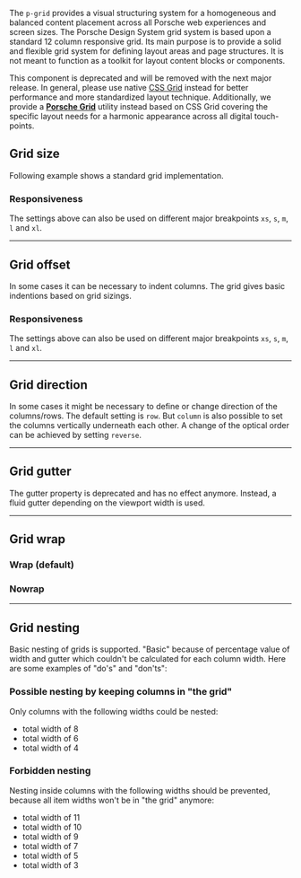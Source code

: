 <ComponentHeading name="Grid"></ComponentHeading>

The `p-grid` provides a visual structuring system for a homogeneous and balanced content placement across all Porsche
web experiences and screen sizes. The Porsche Design System grid system is based upon a standard 12 column responsive
grid. Its main purpose is to provide a solid and flexible grid system for defining layout areas and page structures. It
is not meant to function as a toolkit for layout content blocks or components.

<Notification heading="Deprecation hint" state="error">
  This component is deprecated and will be removed with the next major release. 
  In general, please use native <a href="https://css-tricks.com/snippets/css/complete-guide-grid">CSS Grid</a> instead for better performance and more standardized layout technique.
  Additionally, we provide a <a href="styles/grid"><b>Porsche Grid</b></a> utility instead based on CSS Grid covering the specific layout needs for a harmonic appearance across all digital touch-points.
</Notification>

<TableOfContents></TableOfContents>

## Grid size

Following example shows a standard grid implementation.

<Playground :markup="size" :config="config"></Playground>

### Responsiveness

The settings above can also be used on different major breakpoints `xs`, `s`, `m`, `l` and `xl`.

<Playground :markup="sizeResponsiveness" :config="config"></Playground>

---

## Grid offset

In some cases it can be necessary to indent columns. The grid gives basic indentions based on grid sizings.

<Playground :markup="offset" :config="config"></Playground>

### Responsiveness

The settings above can also be used on different major breakpoints `xs`, `s`, `m`, `l` and `xl`.

<Playground :markup="offsetResponsiveness" :config="config"></Playground>

---

## Grid direction

In some cases it might be necessary to define or change direction of the columns/rows. The default setting is `row`. But
`column` is also possible to set the columns vertically underneath each other. A change of the optical order can be
achieved by setting `reverse`.

<Playground :markup="directionMarkup" :config="config">
  <SelectOptions v-model="direction" :values="directions" name="direction"></SelectOptions>
</Playground>

---

## Grid gutter

<Notification heading="Deprecation hint" state="warning">
  The gutter property is deprecated and has no effect anymore. Instead, a fluid gutter depending on the viewport width is used.
</Notification>

---

## Grid wrap

### Wrap (default)

<Playground :markup="wrap('wrap')" :config="config"></Playground>

### Nowrap

<Playground :markup="wrap('nowrap')" :config="config"></Playground>

---

## Grid nesting

Basic nesting of grids is supported. "Basic" because of percentage value of width and gutter which couldn't be
calculated for each column width. Here are some examples of "do's" and "don'ts":

<Playground :markup="nesting" :config="config"></Playground>

### Possible nesting by keeping columns in "the grid"

Only columns with the following widths could be nested:

- total width of 8
- total width of 6
- total width of 4

### Forbidden nesting

Nesting inside columns with the following widths should be prevented, because all item widths won't be in "the grid"
anymore:

- total width of 11
- total width of 10
- total width of 9
- total width of 7
- total width of 5
- total width of 3

<script lang="ts">
import Vue from 'vue';
import Component from 'vue-class-component';
import { GRID_DIRECTIONS } from './grid/grid-utils'; 

@Component
export default class Code extends Vue {
  config = { spacing: 'block-small' };
  
  direction = 'row';
  directions = [...GRID_DIRECTIONS, "{ base: 'column', m: 'row' }"];
  get directionMarkup() {
    const size = this.direction.includes('base') ? '{ base: 12, m: 4 }' : 4;
    return `<p-grid direction="${this.direction}">
  <p-grid-item size="${size}">A</p-grid-item>
  <p-grid-item size="${size}">B</p-grid-item>
  <p-grid-item size="${size}">C</p-grid-item>
</p-grid>`;
  }
  
  get size() {
    return `<p-grid>
  <p-grid-item size="12">12</p-grid-item>
</p-grid>
${Array.from(Array(11), (_, i) => `<p-grid>
  <p-grid-item size="${i+1}">${i+1}</p-grid-item>
  <p-grid-item size="${11-i}">${11-i}</p-grid-item>
</p-grid>`).join('\n')}`;
  }

  sizeResponsiveness =
`<p-grid>
  <p-grid-item size="{ base: 6, m: 2 }">A</p-grid-item>
  <p-grid-item size="{ base: 6, m: 10 }">B</p-grid-item>
</p-grid>`;

  get offset() {
    return Array.from(Array(11), (_, i) => `<p-grid>
    <p-grid-item offset="${i+1}" size="${11-i}">${i+1}</p-grid-item>
</p-grid>`).join('\n');
  }
    
  offsetResponsiveness =
`<p-grid>
  <p-grid-item offset="{ base: 6, m: 2 }" size="{ base: 6, m: 10 }">A</p-grid-item>
</p-grid>`;

  wrap(value: string) {
    return `<p-grid wrap="${value}">
  <p-grid-item size="6">A</p-grid-item>
  <p-grid-item size="6">B</p-grid-item>
  <p-grid-item size="6">C</p-grid-item>
  <p-grid-item size="6">D</p-grid-item>
</p-grid>`; 
    }
    
  nesting =
`<p-grid>
  <p-grid-item size="6">
    <p-grid>
      <p-grid-item size="6">A</p-grid-item>
      <p-grid-item size="6">B</p-grid-item>
    </p-grid>
  </p-grid-item>
  <p-grid-item size="6">
    <p-grid>
      <p-grid-item size="4">A</p-grid-item>
      <p-grid-item size="8">B</p-grid-item>
    </p-grid>
  </p-grid-item>
</p-grid>`;
}
</script>

<style scoped lang="scss">
  @use '@porsche-design-system/components-js/styles' as *;
  
  :deep(p-grid-item) {
    @include pds-text-small;
    color: $pds-theme-light-primary;
    text-align: center;
    background: lightskyblue;
    background-clip: content-box;
    
    &[offset] {
      color: lightskyblue;
      text-indent: calc(-100% - 48px);
    }
  }
</style>
